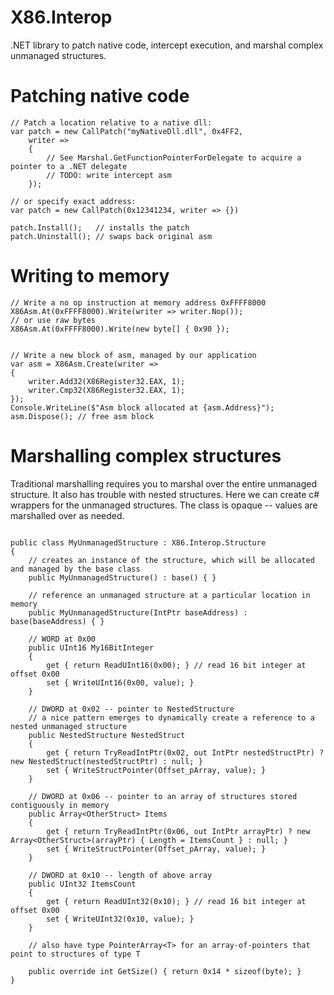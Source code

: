 # X86.Interop
.NET library to patch native code, intercept execution, and marshal complex unmanaged structures.

# Patching native code

```
// Patch a location relative to a native dll:
var patch = new CallPatch("myNativeDll.dll", 0x4FF2,
	writer =>
	{
		// See Marshal.GetFunctionPointerForDelegate to acquire a pointer to a .NET delegate
		// TODO: write intercept asm
	});

// or specify exact address:
var patch = new CallPatch(0x12341234, writer => {})

patch.Install();   // installs the patch
patch.Uninstall(); // swaps back original asm
```


# Writing to memory

```
// Write a no op instruction at memory address 0xFFFF8000
X86Asm.At(0xFFFF8000).Write(writer => writer.Nop());
// or use raw bytes
X86Asm.At(0xFFFF8000).Write(new byte[] { 0x90 });


// Write a new block of asm, managed by our application
var asm = X86Asm.Create(writer =>
{
	writer.Add32(X86Register32.EAX, 1);
	writer.Cmp32(X86Register32.EAX, 1);
});
Console.WriteLine($"Asm block allocated at {asm.Address}");
asm.Dispose(); // free asm block

```


# Marshalling complex structures

Traditional marshalling requires you to marshal over the entire unmanaged structure. It also has trouble with nested structures.
Here we can create c# wrappers for the unmanaged structures. The class is opaque -- values are marshalled over as needed.

```

public class MyUnmanagedStructure : X86.Interop.Structure
{
	// creates an instance of the structure, which will be allocated and managed by the base class
	public MyUnmanagedStructure() : base() { }

	// reference an unmanaged structure at a particular location in memory
	public MyUnmanagedStructure(IntPtr baseAddress) : base(baseAddress) { }

	// WORD at 0x00
	public UInt16 My16BitInteger
	{
		get { return ReadUInt16(0x00); } // read 16 bit integer at offset 0x00
		set { WriteUInt16(0x00, value); }
	}

	// DWORD at 0x02 -- pointer to NestedStructure
	// a nice pattern emerges to dynamically create a reference to a nested unmanaged structure
	public NestedStructure NestedStruct
	{
		get { return TryReadIntPtr(0x02, out IntPtr nestedStructPtr) ? new NestedStruct(nestedStructPtr) : null; }
		set { WriteStructPointer(Offset_pArray, value); }
	}

	// DWORD at 0x06 -- pointer to an array of structures stored contiguously in memory
	public Array<OtherStruct> Items
	{
		get { return TryReadIntPtr(0x06, out IntPtr arrayPtr) ? new Array<OtherStruct>(arrayPtr) { Length = ItemsCount } : null; }
		set { WriteStructPointer(Offset_pArray, value); }
	}

	// DWORD at 0x10 -- length of above array
	public UInt32 ItemsCount
	{
		get { return ReadUInt32(0x10); } // read 16 bit integer at offset 0x00
		set { WriteUInt32(0x10, value); }
	}

	// also have type PointerArray<T> for an array-of-pointers that point to structures of type T

	public override int GetSize() { return 0x14 * sizeof(byte); }
}
```